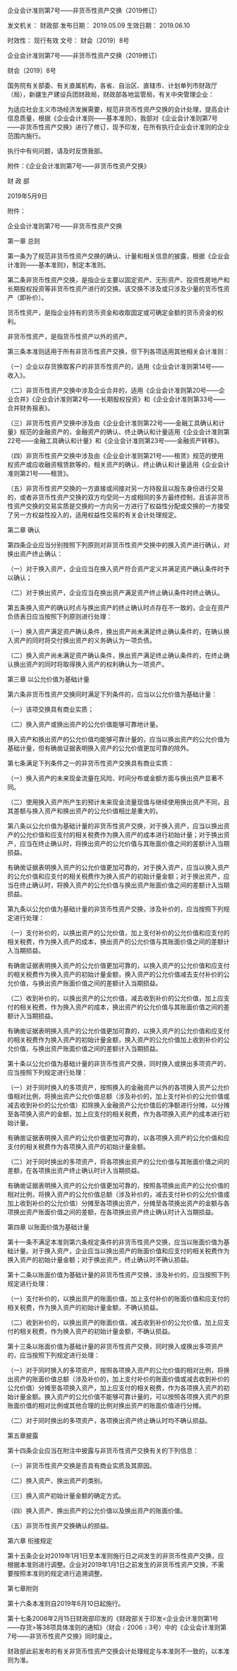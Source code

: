 
	
		
	
企业会计准则第7号——非货币性资产交换（2019修订）
	
	
发文机关：	财政部
发布日期：	2019.05.09
生效日期：	2019.06.10
	
时效性：	现行有效
文号：	财会〔2019〕8号
	
	

	
	

	
	

企业会计准则第7号——非货币性资产交换（2019修订）

财会〔2019〕8号

国务院有关部委、有关直属机构，各省、自治区、直辖市、计划单列市财政厅（局），新疆生产建设兵团财政局，财政部各地监管局，有关中央管理企业：

为适应社会主义市场经济发展需要，规范非货币性资产交换的会计处理，提高会计信息质量，根据《企业会计准则——基本准则》，我部对《企业会计准则第7号——非货币性资产交换》进行了修订，现予印发，在所有执行企业会计准则的企业范围内施行。

执行中有何问题，请及时反馈我部。

附件：《企业会计准则第7号——非货币性资产交换》

财 政 部

2019年5月9日

附件：

企业会计准则第7号——非货币性资产交换

第一章 总则

第一条为了规范非货币性资产交换的确认、计量和相关信息的披露，根据《企业会计准则——基本准则》，制定本准则。

第二条非货币性资产交换，是指企业主要以固定资产、无形资产、投资性房地产和长期股权投资等非货币性资产进行的交换。该交换不涉及或只涉及少量的货币性资产（即补价）。

货币性资产，是指企业持有的货币资金和收取固定或可确定金额的货币资金的权利。

非货币性资产，是指货币性资产以外的资产。

第三条本准则适用于所有非货币性资产交换，但下列各项适用其他相关会计准则：

（一）企业以存货换取客户的非货币性资产的，适用《企业会计准则第14号——收入》。

（二）非货币性资产交换中涉及企业合并的，适用《企业会计准则第20号——企业合并》《企业会计准则第2号——长期股权投资》和《企业会计准则第33号——合并财务报表》。

（三）非货币性资产交换中涉及由《企业会计准则第22号——金融工具确认和计量》规范的金融资产的，金融资产的确认、终止确认和计量适用《企业会计准则第22号——金融工具确认和计量》和《企业会计准则第23号——金融资产转移》。

（四）非货币性资产交换中涉及由《企业会计准则第21号——租赁》规范的使用权资产或应收融资租赁款等的，相关资产的确认、终止确认和计量适用《企业会计准则第21号——租赁》。

（五）非货币性资产交换的一方直接或间接对另一方持股且以股东身份进行交易的，或者非货币性资产交换的双方均受同一方或相同的多方最终控制，且该非货币性资产交换的交易实质是交换的一方向另一方进行了权益性分配或交换的一方接受了另一方权益性投入的，适用权益性交易的有关会计处理规定。

第二章 确认

第四条企业应当分别按照下列原则对非货币性资产交换中的换入资产进行确认，对换出资产终止确认：

（一）对于换入资产，企业应当在换入资产符合资产定义并满足资产确认条件时予以确认；

（二）对于换出资产，企业应当在换出资产满足资产终止确认条件时终止确认。

第五条换入资产的确认时点与换出资产的终止确认时点存在不一致的，企业在资产负债表日应当按照下列原则进行处理：

（一）换入资产满足资产确认条件，换出资产尚未满足终止确认条件的，在确认换入资产的同时将交付换出资产的义务确认为一项负债。

（二）换入资产尚未满足资产确认条件，换出资产满足终止确认条件的，在终止确认换出资产的同时将取得换入资产的权利确认为一项资产。

第三章 以公允价值为基础计量

第六条非货币性资产交换同时满足下列条件的，应当以公允价值为基础计量：

（一）该项交换具有商业实质；

（二）换入资产或换出资产的公允价值能够可靠地计量。

换入资产和换出资产的公允价值均能够可靠计量的，应当以换出资产的公允价值为基础计量，但有确凿证据表明换入资产的公允价值更加可靠的除外。

第七条满足下列条件之一的非货币性资产交换具有商业实质：

（一）换入资产的未来现金流量在风险、时间分布或金额方面与换出资产显著不同。

（二）使用换入资产所产生的预计未来现金流量现值与继续使用换出资产不同，且其差额与换入资产和换出资产的公允价值相比是重大的。

第八条以公允价值为基础计量的非货币性资产交换，对于换入资产，应当以换出资产的公允价值和应支付的相关税费作为换入资产的成本进行初始计量；对于换出资产，应当在终止确认时，将换出资产的公允价值与其账面价值之间的差额计入当期损益。

有确凿证据表明换入资产的公允价值更加可靠的，对于换入资产，应当以换入资产的公允价值和应支付的相关税费作为换入资产的初始计量金额；对于换出资产，应当在终止确认时，将换入资产的公允价值与换出资产账面价值之间的差额计入当期损益。

第九条以公允价值为基础计量的非货币性资产交换，涉及补价的，应当按照下列规定进行处理：

（一）支付补价的，以换出资产的公允价值，加上支付补价的公允价值和应支付的相关税费，作为换入资产的成本，换出资产的公允价值与其账面价值之间的差额计入当期损益。

有确凿证据表明换入资产的公允价值更加可靠的，以换入资产的公允价值和应支付的相关税费作为换入资产的初始计量金额，换入资产的公允价值减去支付补价的公允价值，与换出资产账面价值之间的差额计入当期损益。

（二）收到补价的，以换出资产的公允价值，减去收到补价的公允价值，加上应支付的相关税费，作为换入资产的成本，换出资产的公允价值与其账面价值之间的差额计入当期损益。

有确凿证据表明换入资产的公允价值更加可靠的，以换入资产的公允价值和应支付的相关税费作为换入资产的初始计量金额，换入资产的公允价值加上收到补价的公允价值，与换出资产账面价值之间的差额计入当期损益。

第十条以公允价值为基础计量的非货币性资产交换，同时换入或换出多项资产的，应当按照下列规定进行处理：

（一）对于同时换入的多项资产，按照换入的金融资产以外的各项换入资产公允价值相对比例，将换出资产公允价值总额（涉及补价的，加上支付补价的公允价值或减去收到补价的公允价值）扣除换入金融资产公允价值后的净额进行分摊，以分摊至各项换入资产的金额，加上应支付的相关税费，作为各项换入资产的成本进行初始计量。

有确凿证据表明换入资产的公允价值更加可靠的，以各项换入资产的公允价值和应支付的相关税费作为各项换入资产的初始计量金额。

（二）对于同时换出的多项资产，将各项换出资产的公允价值与其账面价值之间的差额，在各项换出资产终止确认时计入当期损益。

有确凿证据表明换入资产的公允价值更加可靠的，按照各项换出资产的公允价值的相对比例，将换入资产的公允价值总额（涉及补价的，减去支付补价的公允价值或加上收到补价的公允价值）分摊至各项换出资产，分摊至各项换出资产的金额与各项换出资产账面价值之间的差额，在各项换出资产终止确认时计入当期损益。

第四章 以账面价值为基础计量

第十一条不满足本准则第六条规定条件的非货币性资产交换，应当以账面价值为基础计量。对于换入资产，企业应当以换出资产的账面价值和应支付的相关税费作为换入资产的初始计量金额；对于换出资产，终止确认时不确认损益。

第十二条以账面价值为基础计量的非货币性资产交换，涉及补价的，应当按照下列规定进行处理：

（一）支付补价的，以换出资产的账面价值，加上支付补价的账面价值和应支付的相关税费，作为换入资产的初始计量金额，不确认损益。

（二）收到补价的，以换出资产的账面价值，减去收到补价的公允价值，加上应支付的相关税费，作为换入资产的初始计量金额，不确认损益。

第十三条以账面价值为基础计量的非货币性资产交换，同时换入或换出多项资产的，应当按照下列规定进行处理：

（一）对于同时换入的多项资产，按照各项换入资产的公允价值的相对比例，将换出资产的账面价值总额（涉及补价的，加上支付补价的账面价值或减去收到补价的公允价值）分摊至各项换入资产，加上应支付的相关税费，作为各项换入资产的初始计量金额。换入资产的公允价值不能够可靠计量的，可以按照各项换入资产的原账面价值的相对比例或其他合理的比例对换出资产的账面价值进行分摊。

（二）对于同时换出的多项资产，各项换出资产终止确认时均不确认损益。

第五章披露

第十四条企业应当在附注中披露与非货币性资产交换有关的下列信息：

（一）非货币性资产交换是否具有商业实质及其原因。

（二）换入资产、换出资产的类别。

（三）换入资产初始计量金额的确定方式。

（四）换入资产、换出资产的公允价值以及换出资产的账面价值。

（五）非货币性资产交换确认的损益。

第六章 衔接规定

第十五条企业对2019年1月1日至本准则施行日之间发生的非货币性资产交换，应根据本准则进行调整。企业对2019年1月1日之前发生的非货币性资产交换，不需要按照本准则的规定进行追溯调整。

第七章附则

第十六条本准则自2019年6月10日起施行。

第十七条2006年2月15日财政部印发的《财政部关于印发<企业会计准则第1号——存货>等38项具体准则的通知》（财会﹝2006﹞3号）中的《企业会计准则第7号——非货币性资产交换》同时废止。

财政部此前发布的有关非货币性资产交换会计处理规定与本准则不一致的，以本准则为准。
